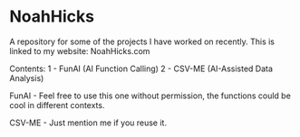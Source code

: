# NoahHicks
A repository for some of the projects I have worked on recently. This is linked to my website: NoahHicks.com

Contents:
1 - FunAI (AI Function Calling)
2 - CSV-ME (AI-Assisted Data Analysis)

FunAI - Feel free to use this one without permission, the functions could be cool in different contexts.

CSV-ME - Just mention me if you reuse it.
